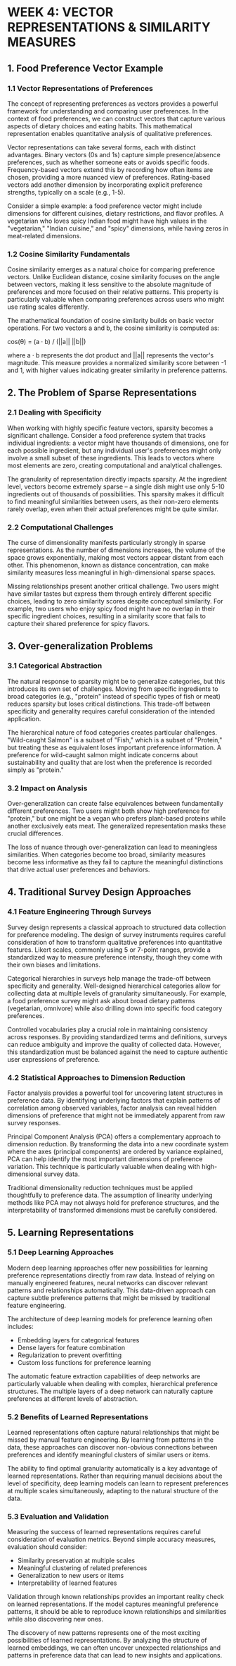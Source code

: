 # WEEK 4: VECTOR REPRESENTATIONS & SIMILARITY MEASURES

## 1. Food Preference Vector Example

### 1.1 Vector Representations of Preferences

The concept of representing preferences as vectors provides a powerful framework for understanding and comparing user preferences. In the context of food preferences, we can construct vectors that capture various aspects of dietary choices and eating habits. This mathematical representation enables quantitative analysis of qualitative preferences.

Vector representations can take several forms, each with distinct advantages. Binary vectors (0s and 1s) capture simple presence/absence preferences, such as whether someone eats or avoids specific foods. Frequency-based vectors extend this by recording how often items are chosen, providing a more nuanced view of preferences. Rating-based vectors add another dimension by incorporating explicit preference strengths, typically on a scale (e.g., 1-5).

Consider a simple example: a food preference vector might include dimensions for different cuisines, dietary restrictions, and flavor profiles. A vegetarian who loves spicy Indian food might have high values in the "vegetarian," "Indian cuisine," and "spicy" dimensions, while having zeros in meat-related dimensions.

### 1.2 Cosine Similarity Fundamentals

Cosine similarity emerges as a natural choice for comparing preference vectors. Unlike Euclidean distance, cosine similarity focuses on the angle between vectors, making it less sensitive to the absolute magnitude of preferences and more focused on their relative patterns. This property is particularly valuable when comparing preferences across users who might use rating scales differently.

The mathematical foundation of cosine similarity builds on basic vector operations. For two vectors a and b, the cosine similarity is computed as:

cos(θ) = (a · b) / (||a|| ||b||)

where a · b represents the dot product and ||a|| represents the vector's magnitude. This measure provides a normalized similarity score between -1 and 1, with higher values indicating greater similarity in preference patterns.

## 2. The Problem of Sparse Representations

### 2.1 Dealing with Specificity

When working with highly specific feature vectors, sparsity becomes a significant challenge. Consider a food preference system that tracks individual ingredients: a vector might have thousands of dimensions, one for each possible ingredient, but any individual user's preferences might only involve a small subset of these ingredients. This leads to vectors where most elements are zero, creating computational and analytical challenges.

The granularity of representation directly impacts sparsity. At the ingredient level, vectors become extremely sparse – a single dish might use only 5-10 ingredients out of thousands of possibilities. This sparsity makes it difficult to find meaningful similarities between users, as their non-zero elements rarely overlap, even when their actual preferences might be quite similar.

### 2.2 Computational Challenges

The curse of dimensionality manifests particularly strongly in sparse representations. As the number of dimensions increases, the volume of the space grows exponentially, making most vectors appear distant from each other. This phenomenon, known as distance concentration, can make similarity measures less meaningful in high-dimensional sparse spaces.

Missing relationships present another critical challenge. Two users might have similar tastes but express them through entirely different specific choices, leading to zero similarity scores despite conceptual similarity. For example, two users who enjoy spicy food might have no overlap in their specific ingredient choices, resulting in a similarity score that fails to capture their shared preference for spicy flavors.

## 3. Over-generalization Problems

### 3.1 Categorical Abstraction

The natural response to sparsity might be to generalize categories, but this introduces its own set of challenges. Moving from specific ingredients to broad categories (e.g., "protein" instead of specific types of fish or meat) reduces sparsity but loses critical distinctions. This trade-off between specificity and generality requires careful consideration of the intended application.

The hierarchical nature of food categories creates particular challenges. "Wild-caught Salmon" is a subset of "Fish," which is a subset of "Protein," but treating these as equivalent loses important preference information. A preference for wild-caught salmon might indicate concerns about sustainability and quality that are lost when the preference is recorded simply as "protein."

### 3.2 Impact on Analysis

Over-generalization can create false equivalences between fundamentally different preferences. Two users might both show high preference for "protein," but one might be a vegan who prefers plant-based proteins while another exclusively eats meat. The generalized representation masks these crucial differences.

The loss of nuance through over-generalization can lead to meaningless similarities. When categories become too broad, similarity measures become less informative as they fail to capture the meaningful distinctions that drive actual user preferences and behaviors.

## 4. Traditional Survey Design Approaches

### 4.1 Feature Engineering Through Surveys

Survey design represents a classical approach to structured data collection for preference modeling. The design of survey instruments requires careful consideration of how to transform qualitative preferences into quantitative features. Likert scales, commonly using 5 or 7-point ranges, provide a standardized way to measure preference intensity, though they come with their own biases and limitations.

Categorical hierarchies in surveys help manage the trade-off between specificity and generality. Well-designed hierarchical categories allow for collecting data at multiple levels of granularity simultaneously. For example, a food preference survey might ask about broad dietary patterns (vegetarian, omnivore) while also drilling down into specific food category preferences.

Controlled vocabularies play a crucial role in maintaining consistency across responses. By providing standardized terms and definitions, surveys can reduce ambiguity and improve the quality of collected data. However, this standardization must be balanced against the need to capture authentic user expressions of preference.

### 4.2 Statistical Approaches to Dimension Reduction

Factor analysis provides a powerful tool for uncovering latent structures in preference data. By identifying underlying factors that explain patterns of correlation among observed variables, factor analysis can reveal hidden dimensions of preference that might not be immediately apparent from raw survey responses.

Principal Component Analysis (PCA) offers a complementary approach to dimension reduction. By transforming the data into a new coordinate system where the axes (principal components) are ordered by variance explained, PCA can help identify the most important dimensions of preference variation. This technique is particularly valuable when dealing with high-dimensional survey data.

Traditional dimensionality reduction techniques must be applied thoughtfully to preference data. The assumption of linearity underlying methods like PCA may not always hold for preference structures, and the interpretability of transformed dimensions must be carefully considered.

## 5. Learning Representations

### 5.1 Deep Learning Approaches

Modern deep learning approaches offer new possibilities for learning preference representations directly from raw data. Instead of relying on manually engineered features, neural networks can discover relevant patterns and relationships automatically. This data-driven approach can capture subtle preference patterns that might be missed by traditional feature engineering.

The architecture of deep learning models for preference learning often includes:
- Embedding layers for categorical features
- Dense layers for feature combination
- Regularization to prevent overfitting
- Custom loss functions for preference learning

The automatic feature extraction capabilities of deep networks are particularly valuable when dealing with complex, hierarchical preference structures. The multiple layers of a deep network can naturally capture preferences at different levels of abstraction.

### 5.2 Benefits of Learned Representations

Learned representations often capture natural relationships that might be missed by manual feature engineering. By learning from patterns in the data, these approaches can discover non-obvious connections between preferences and identify meaningful clusters of similar users or items.

The ability to find optimal granularity automatically is a key advantage of learned representations. Rather than requiring manual decisions about the level of specificity, deep learning models can learn to represent preferences at multiple scales simultaneously, adapting to the natural structure of the data.

### 5.3 Evaluation and Validation

Measuring the success of learned representations requires careful consideration of evaluation metrics. Beyond simple accuracy measures, evaluation should consider:
- Similarity preservation at multiple scales
- Meaningful clustering of related preferences
- Generalization to new users or items
- Interpretability of learned features

Validation through known relationships provides an important reality check on learned representations. If the model captures meaningful preference patterns, it should be able to reproduce known relationships and similarities while also discovering new ones.

The discovery of new patterns represents one of the most exciting possibilities of learned representations. By analyzing the structure of learned embeddings, we can often uncover unexpected relationships and patterns in preference data that can lead to new insights and applications. 